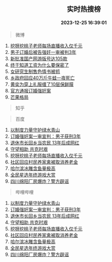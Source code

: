 <div align="center"><h2>实时热搜榜</h2><h4>2023-12-25 16:39:01</h4></div>

> 微博  

1. [挖呀挖桃子老师每场直播收入仅千元](https://s.weibo.com/weibo?q=%23%E6%8C%96%E5%91%80%E6%8C%96%E6%A1%83%E5%AD%90%E8%80%81%E5%B8%88%E6%AF%8F%E5%9C%BA%E7%9B%B4%E6%92%AD%E6%94%B6%E5%85%A5%E4%BB%85%E5%8D%83%E5%85%83%23&t=31&band_rank=1&Refer=top)<br />
2. [男子订婚后被告强奸一审被判3年](https://s.weibo.com/weibo?q=%23%E7%94%B7%E5%AD%90%E8%AE%A2%E5%A9%9A%E5%90%8E%E8%A2%AB%E5%91%8A%E5%BC%BA%E5%A5%B8%E4%B8%80%E5%AE%A1%E8%A2%AB%E5%88%A43%E5%B9%B4%23&t=31&band_rank=2&Refer=top)<br />
3. [新批准国产网游版号达105款](https://s.weibo.com/weibo?q=%23%E6%96%B0%E6%89%B9%E5%87%86%E5%9B%BD%E4%BA%A7%E7%BD%91%E6%B8%B8%E7%89%88%E5%8F%B7%E8%BE%BE105%E6%AC%BE%23&t=31&band_rank=3&Refer=top)<br />
4. [终于知道工资为什么要保密了](https://s.weibo.com/weibo?q=%E7%BB%88%E4%BA%8E%E7%9F%A5%E9%81%93%E5%B7%A5%E8%B5%84%E4%B8%BA%E4%BB%80%E4%B9%88%E8%A6%81%E4%BF%9D%E5%AF%86%E4%BA%86&t=31&band_rank=4&Refer=top)<br />
5. [女研究生制售色情书被抓](https://s.weibo.com/weibo?q=%23%E5%A5%B3%E7%A0%94%E7%A9%B6%E7%94%9F%E5%88%B6%E5%94%AE%E8%89%B2%E6%83%85%E4%B9%A6%E8%A2%AB%E6%8A%93%23&t=31&band_rank=5&Refer=top)<br />
6. [乡政府回应40万斤牛蛙一夜死亡](https://s.weibo.com/weibo?q=%23%E4%B9%A1%E6%94%BF%E5%BA%9C%E5%9B%9E%E5%BA%9440%E4%B8%87%E6%96%A4%E7%89%9B%E8%9B%99%E4%B8%80%E5%A4%9C%E6%AD%BB%E4%BA%A1%23&t=31&band_rank=6&Refer=top)<br />
7. [黄奕为穿上礼服缠了10层保鲜膜](https://s.weibo.com/weibo?q=%23%E9%BB%84%E5%A5%95%E4%B8%BA%E7%A9%BF%E4%B8%8A%E7%A4%BC%E6%9C%8D%E7%BC%A0%E4%BA%8610%E5%B1%82%E4%BF%9D%E9%B2%9C%E8%86%9C%23&t=31&band_rank=7&Refer=top)<br />
8. [官方通报订婚强奸案](https://s.weibo.com/weibo?q=%23%E5%AE%98%E6%96%B9%E9%80%9A%E6%8A%A5%E8%AE%A2%E5%A9%9A%E5%BC%BA%E5%A5%B8%E6%A1%88%23&t=31&band_rank=8&Refer=top)<br />
9. [芒果格局](https://s.weibo.com/weibo?q=%E8%8A%92%E6%9E%9C%E6%A0%BC%E5%B1%80&t=31&band_rank=9&Refer=top)<br />

> 知乎  


> 百度  

1. [以制度力量守护绿水青山](https://www.baidu.com/s?wd=%E4%BB%A5%E5%88%B6%E5%BA%A6%E5%8A%9B%E9%87%8F%E5%AE%88%E6%8A%A4%E7%BB%BF%E6%B0%B4%E9%9D%92%E5%B1%B1&sa=fyb_news&rsv_dl=fyb_news)<br />
2. [订婚强奸案一审宣判：男子获刑3年](https://www.baidu.com/s?wd=%E8%AE%A2%E5%A9%9A%E5%BC%BA%E5%A5%B8%E6%A1%88%E4%B8%80%E5%AE%A1%E5%AE%A3%E5%88%A4%EF%BC%9A%E7%94%B7%E5%AD%90%E8%8E%B7%E5%88%913%E5%B9%B4&sa=fyb_news&rsv_dl=fyb_news)<br />
3. [退休市长回乡当农民 13年后成网红](https://www.baidu.com/s?wd=%E9%80%80%E4%BC%91%E5%B8%82%E9%95%BF%E5%9B%9E%E4%B9%A1%E5%BD%93%E5%86%9C%E6%B0%91+13%E5%B9%B4%E5%90%8E%E6%88%90%E7%BD%91%E7%BA%A2&sa=fyb_news&rsv_dl=fyb_news)<br />
4. [守望相助 共克时艰](https://www.baidu.com/s?wd=%E5%AE%88%E6%9C%9B%E7%9B%B8%E5%8A%A9+%E5%85%B1%E5%85%8B%E6%97%B6%E8%89%B0&sa=fyb_news&rsv_dl=fyb_news)<br />
5. [挖呀挖桃子老师每场直播收入仅千元](https://www.baidu.com/s?wd=%E6%8C%96%E5%91%80%E6%8C%96%E6%A1%83%E5%AD%90%E8%80%81%E5%B8%88%E6%AF%8F%E5%9C%BA%E7%9B%B4%E6%92%AD%E6%94%B6%E5%85%A5%E4%BB%85%E5%8D%83%E5%85%83&sa=fyb_news&rsv_dl=fyb_news)<br />
6. [社区回应村民养家禽被取消养老金](https://www.baidu.com/s?wd=%E7%A4%BE%E5%8C%BA%E5%9B%9E%E5%BA%94%E6%9D%91%E6%B0%91%E5%85%BB%E5%AE%B6%E7%A6%BD%E8%A2%AB%E5%8F%96%E6%B6%88%E5%85%BB%E8%80%81%E9%87%91&sa=fyb_news&rsv_dl=fyb_news)<br />
7. [哈尔滨冰雕含鱼量极高](https://www.baidu.com/s?wd=%E5%93%88%E5%B0%94%E6%BB%A8%E5%86%B0%E9%9B%95%E5%90%AB%E9%B1%BC%E9%87%8F%E6%9E%81%E9%AB%98&sa=fyb_news&rsv_dl=fyb_news)<br />
8. [全民星选年终游戏大赏](https://www.baidu.com/s?wd=%E5%85%A8%E6%B0%91%E6%98%9F%E9%80%89%E5%B9%B4%E7%BB%88%E6%B8%B8%E6%88%8F%E5%A4%A7%E8%B5%8F&sa=fyb_news&rsv_dl=fyb_news)<br />
9. [四川绵阳厂房爆炸？警方辟谣](https://www.baidu.com/s?wd=%E5%9B%9B%E5%B7%9D%E7%BB%B5%E9%98%B3%E5%8E%82%E6%88%BF%E7%88%86%E7%82%B8%EF%BC%9F%E8%AD%A6%E6%96%B9%E8%BE%9F%E8%B0%A3&sa=fyb_news&rsv_dl=fyb_news)<br />

> 哔哩哔哩  

1. [以制度力量守护绿水青山](https://www.baidu.com/s?wd=%E4%BB%A5%E5%88%B6%E5%BA%A6%E5%8A%9B%E9%87%8F%E5%AE%88%E6%8A%A4%E7%BB%BF%E6%B0%B4%E9%9D%92%E5%B1%B1&sa=fyb_news&rsv_dl=fyb_news)<br />
2. [订婚强奸案一审宣判：男子获刑3年](https://www.baidu.com/s?wd=%E8%AE%A2%E5%A9%9A%E5%BC%BA%E5%A5%B8%E6%A1%88%E4%B8%80%E5%AE%A1%E5%AE%A3%E5%88%A4%EF%BC%9A%E7%94%B7%E5%AD%90%E8%8E%B7%E5%88%913%E5%B9%B4&sa=fyb_news&rsv_dl=fyb_news)<br />
3. [退休市长回乡当农民 13年后成网红](https://www.baidu.com/s?wd=%E9%80%80%E4%BC%91%E5%B8%82%E9%95%BF%E5%9B%9E%E4%B9%A1%E5%BD%93%E5%86%9C%E6%B0%91+13%E5%B9%B4%E5%90%8E%E6%88%90%E7%BD%91%E7%BA%A2&sa=fyb_news&rsv_dl=fyb_news)<br />
4. [守望相助 共克时艰](https://www.baidu.com/s?wd=%E5%AE%88%E6%9C%9B%E7%9B%B8%E5%8A%A9+%E5%85%B1%E5%85%8B%E6%97%B6%E8%89%B0&sa=fyb_news&rsv_dl=fyb_news)<br />
5. [挖呀挖桃子老师每场直播收入仅千元](https://www.baidu.com/s?wd=%E6%8C%96%E5%91%80%E6%8C%96%E6%A1%83%E5%AD%90%E8%80%81%E5%B8%88%E6%AF%8F%E5%9C%BA%E7%9B%B4%E6%92%AD%E6%94%B6%E5%85%A5%E4%BB%85%E5%8D%83%E5%85%83&sa=fyb_news&rsv_dl=fyb_news)<br />
6. [社区回应村民养家禽被取消养老金](https://www.baidu.com/s?wd=%E7%A4%BE%E5%8C%BA%E5%9B%9E%E5%BA%94%E6%9D%91%E6%B0%91%E5%85%BB%E5%AE%B6%E7%A6%BD%E8%A2%AB%E5%8F%96%E6%B6%88%E5%85%BB%E8%80%81%E9%87%91&sa=fyb_news&rsv_dl=fyb_news)<br />
7. [哈尔滨冰雕含鱼量极高](https://www.baidu.com/s?wd=%E5%93%88%E5%B0%94%E6%BB%A8%E5%86%B0%E9%9B%95%E5%90%AB%E9%B1%BC%E9%87%8F%E6%9E%81%E9%AB%98&sa=fyb_news&rsv_dl=fyb_news)<br />
8. [全民星选年终游戏大赏](https://www.baidu.com/s?wd=%E5%85%A8%E6%B0%91%E6%98%9F%E9%80%89%E5%B9%B4%E7%BB%88%E6%B8%B8%E6%88%8F%E5%A4%A7%E8%B5%8F&sa=fyb_news&rsv_dl=fyb_news)<br />
9. [四川绵阳厂房爆炸？警方辟谣](https://www.baidu.com/s?wd=%E5%9B%9B%E5%B7%9D%E7%BB%B5%E9%98%B3%E5%8E%82%E6%88%BF%E7%88%86%E7%82%B8%EF%BC%9F%E8%AD%A6%E6%96%B9%E8%BE%9F%E8%B0%A3&sa=fyb_news&rsv_dl=fyb_news)<br />
